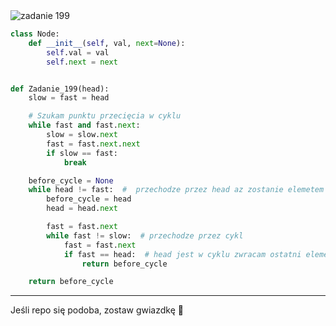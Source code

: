 <picture>
  <source srcset="../../srt/zbior_zadan/199.png" media="(prefers-color-scheme: light)">
  <source srcset="../../srt/zbior_zadan/black_199.png" media="(prefers-color-scheme: dark)">
  <img src="../../srt/zbior_zadan/black_199.png" alt="zadanie 199">
</picture>

```python
class Node:
    def __init__(self, val, next=None):
        self.val = val
        self.next = next


def Zadanie_199(head):
    slow = fast = head

    # Szukam punktu przecięcia w cyklu
    while fast and fast.next:
        slow = slow.next
        fast = fast.next.next
        if slow == fast:
            break

    before_cycle = None
    while head != fast:  #  przechodze przez head az zostanie elemetem cyklu
        before_cycle = head
        head = head.next

        fast = fast.next
        while fast != slow:  # przechodze przez cykl
            fast = fast.next
            if fast == head:  # head jest w cyklu zwracam ostatni element
                return before_cycle

    return before_cycle
```

---
Jeśli repo się podoba, zostaw gwiazdkę 🤝
